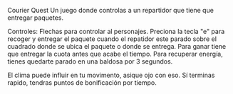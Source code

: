  Courier Quest
 Un juego donde controlas a un repartidor que tiene que entregar paquetes.

 Controles:
 Flechas para controlar al personajes.
 Preciona la tecla "e" para recoger y entregar el paquete cuando el repatidor este parado sobre el cuadrado donde se ubica el paquete o donde se entrega.
 Para ganar tiene que entregar la cuota antes que acabe el tiempo.
 Para recuperar energía, tienes quedarte parado en una baldosa por 3 segundos.

 El clima puede influir en tu movimento, asique ojo con eso.
 Sí terminas rapido, tendras puntos de bonificación por tiempo.